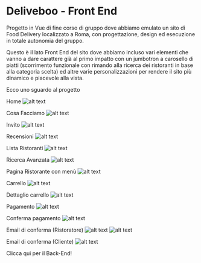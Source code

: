 # Deliveboo - Front End

Progetto in Vue di fine corso di gruppo dove abbiamo emulato un sito di Food
Delivery localizzato a Roma, con progettazione, design ed esecuzione in totale
autonomia del gruppo.

Questo è il lato Front End del sito dove abbiamo incluso vari elementi che vanno
a dare carattere già al primo impatto con un jumbotron a carosello di piatti
(scorrimento funzionale con rimando alla ricerca dei ristoranti in base alla
categoria scelta) ed altre varie personalizzazioni per rendere il sito più
dinamico e piacevole alla vista.

Ecco uno sguardo al progetto

Home ![alt text](<screenshots/Screenshot 2024-09-25 105438.png>)

Cosa Facciamo ![alt text](<screenshots/Screenshot 2024-09-25 105547.png>)

Invito ![alt text](<screenshots/Screenshot 2024-09-25 105603.png>)

Recensioni ![alt text](<screenshots/Screenshot 2024-09-25 105627.png>)

Lista Ristoranti ![alt text](<screenshots/Screenshot 2024-09-25 105813.png>)

Ricerca Avanzata ![alt text](<screenshots/Screenshot 2024-09-25 105850.png>)

Pagina Ristorante con menù
![alt text](<screenshots/Screenshot 2024-09-25 105949.png>)

Carrello ![alt text](<screenshots/Screenshot 2024-09-25 110026.png>)

Dettaglio carrello ![alt text](<screenshots/Screenshot 2024-09-25 110100.png>)

Pagamento ![alt text](<screenshots/Screenshot 2024-09-25 110137.png>)

Conferma pagamento ![alt text](<screenshots/Screenshot 2024-09-25 110213.png>)

Email di conferma (Ristoratore)
![alt text](<screenshots/Screenshot 2024-09-25 110257.png>)
![alt text](<screenshots/Screenshot 2024-09-25 110332.png>)

Email di conferma (Cliente)
![alt text](<screenshots/Screenshot 2024-09-25 110416.png>)

<a url='https://github.com/juri931/back-end-deliveboo'>Clicca qui per il
Back-End!</a>
